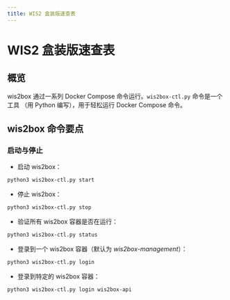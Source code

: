 ```yaml
---
title: WIS2 盒装版速查表
---
```


# WIS2 盒装版速查表

## 概览

wis2box 通过一系列 Docker Compose 命令运行。``wis2box-ctl.py`` 命令是一个工具
（用 Python 编写），用于轻松运行 Docker Compose 命令。

## wis2box 命令要点

### 启动与停止

* 启动 wis2box：

```bash
python3 wis2box-ctl.py start
```

* 停止 wis2box：

```bash
python3 wis2box-ctl.py stop
```

* 验证所有 wis2box 容器是否在运行：

```bash
python3 wis2box-ctl.py status
```

* 登录到一个 wis2box 容器（默认为 *wis2box-management*）：

```bash
python3 wis2box-ctl.py login
```

* 登录到特定的 wis2box 容器：

```bash
python3 wis2box-ctl.py login wis2box-api
```